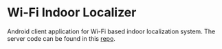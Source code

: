# Wi-Fi Indoor Localizer

Android client application for Wi-Fi based indoor localization system. The server code can be found in this [repo](https://github.com/sshahidi/pilot-server).
